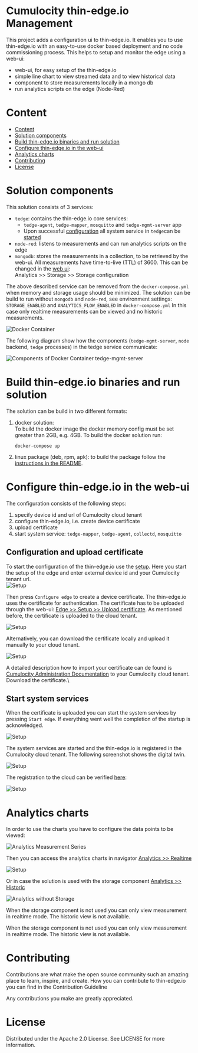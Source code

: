 # Cumulocity thin-edge.io Management

This project adds a configuration ui to thin-edge.io. It enables you to use thin-edge.io with an easy-to-use docker based deployment and no code commissioning process. This helps to setup and monitor the edge using a web-ui:
* web-ui, for easy setup of the thin-edge.io 
* simple line chart to view streamed data and to view historical data
* component to store measurements locally in a mongo db
* run analytics scripts on the edge (Node-Red)

# Content

- [Content](#content)
- [Solution components](#solution-components)
- [Build thin-edge.io binaries and run solution](#build-thin-edgeio-binaries-and-run-solution)
- [Configure thin-edge.io in the web-ui](#configure-thin-edgeio-in-the-web-ui)
- [Analytics charts](#analytics-charts)
- [Contributing](#contributing)
- [License](#license)

# Solution components

This solution consists of 3 services:
* `tedge`: contains the thin-edge.io core services:
    * `tedge-agent`, `tedge-mapper`, `mosquitto` and `tedge-mgmt-server` app
    * Upon successful [configuration](http://localhost:9080/#/edge/setup) all system service in `tedge`can be [started](http://localhost:9080/#/edge/status)
* `node-red`: listens to measurements and can run analytics scripts on the edge
* `mongodb`: stores the measurements in a collection, to be retrieved by the web-ui. All measurements have time-to-live (TTL) of 3600. This can be changed in the [web ui](http://localhost:9080/#/analytics/storage):\
Analytics >> Storage >> Storage configuration

The above described service can be removed from the `docker-compose.yml` when memory and storage usage should be minimized. The solution can be build to run without `mongodb` and `node-red`, see environment settings: `STORAGE_ENABLED` and `ANALYTICS_FLOW_ENABLED` in `docker-compose.yml`
In this case only realtime measurements can be viewed and no historic measurements. 

![Docker Container](resource/02-Architecture.svg)

The following diagram show how the components (`tedge-mgmt-server`, `node` backend, `tedge` processes) in the tedge service communicate:

![Components of Docker Container tedge-mgmt-server](resource/01-Architecture.svg)


# Build thin-edge.io binaries and run solution

The solution can be build in two different formats:
1. docker solution:\
To build the docker image the docker memory config must be set greater than 2GB, e.g. 4GB.
    To build the docker solution run:
    ```
    docker-compose up
    ```
2. linux package (deb, rpm, apk): to build the package follow the [instructions in the README](./tedge/package/README.md).

# Configure thin-edge.io in the web-ui

The configuration consists of the following steps:
1. specify device id and url of Cumulocity cloud tenant
2. configure thin-edge.io, i.e. create device certificate
3. upload certificate
3. start system service: `tedge-mapper`, `tedge-agent`, `collectd`, `mosquitto`

## Configuration and upload certificate

To start the configuration of the thin-edge.io use the [setup](http://localhost:9080/#/setup).
Here you start the setup of the edge and enter external device id and your Cumulocity tenant url.\
![Setup](resource/01-Setup.png)

Then press `Configure edge` to create a device certificate. The thin-edge.io uses the certificate for authentication.
The certificate has to be uploaded through the web-ui: [Edge >> Setup >> Upload certificate](http://localhost:9080/#/edge/setup). As mentioned before, the certificate is uploaded to the cloud tenant.

![Setup](resource/03-Setup.png)

Alternatively, you can download the certificate locally and upload it manually to your cloud tenant.

![Setup](resource/05-Setup.png)

A detailed description how to import your certificate can de found is [Cumulocity Administration Documentation](https://Cumulocity.com/guides/users-guide/device-management/#managing-trusted-certificates) to your Cumulocity cloud tenant.\
Download the certificate.\

## Start system services

When the certificate is uploaded you can start the system services by pressing `Start edge`. If everything went well the completion of the startup is acknowledged.

![Setup](resource/01-Control.png)

The system services are started and the thin-edge.io is registered in the Cumulocity cloud tenant. The following screenshot shows the digital twin.

![Setup](resource/01-Cloud.png)

The registration to the cloud can be verified [here](http://localhost:9080/#/cloud):

![Setup](resource/04-Setup.png)

# Analytics charts

In order to use the charts you have to configure the data points to be viewed:

![Analytics Measurement Series](resource/02-Analytics.png)

Then you can access the analytics charts in navigator [Analytics >> Realtime ](http://localhost:9080/#/analytics/realtime)

![Setup](resource/01-Analytics.png)

Or in case the solution is used with the storage component [Analytics >> Historic ](http://localhost:9080/#/analytics/historic)

![Analytics without Storage](resource/03-Analytics.png)

When the storage component is not used you can only view measurement in realtime mode. The historic view is not available.


When the storage component is not used you can only view measurement in realtime mode. The historic view is not available.


# Contributing

Contributions are what make the open source community such an amazing place to learn, inspire, and create. How you can contribute to thin-edge.io you can find in the Contribution Guideline

Any contributions you make are greatly appreciated. 


# License

Distributed under the Apache 2.0 License. See LICENSE for more information. 
